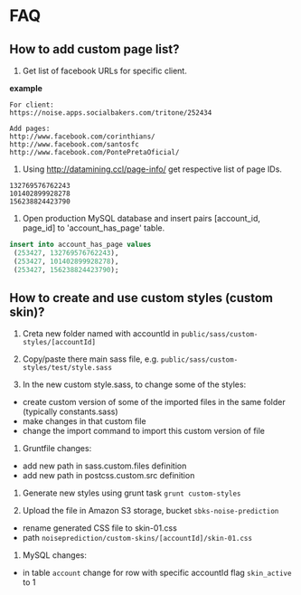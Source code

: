 
# FAQ
## How to add custom page list?

 1. Get list of facebook URLs for specific client.

 **example**
 ```
 For client:
 https://noise.apps.socialbakers.com/tritone/252434

 Add pages:
 http://www.facebook.com/corinthians/
 http://www.facebook.com/santosfc
 http://www.facebook.com/PontePretaOficial/
 ```

 1. Using http://datamining.ccl/page-info/ get respective list of page IDs.

 ```
 132769576762243
 101402899928278
 156238824423790
 ```

 1. Open production MySQL database and insert pairs [account_id, page_id] to 'account_has_page' table.

 ```sql
 insert into account_has_page values
  (253427, 132769576762243),
  (253427, 101402899928278),
  (253427, 156238824423790);
 ```

## How to create and use custom styles (custom skin)?

 1. Creta new folder named with accountId in `public/sass/custom-styles/[accountId]`

 1. Copy/paste there main sass file, e.g. `public/sass/custom-styles/test/style.sass`

 1. In the new custom style.sass, to change some of the styles:
  * create custom version of some of the imported files in the same folder (typically constants.sass)
  * make changes in that custom file
  * change the import command to import this custom version of file

 1. Gruntfile changes:
  * add new path in sass.custom.files definition
  * add new path in postcss.custom.src definition

 1. Generate new styles using grunt task `grunt custom-styles`

 1. Upload the file in Amazon S3 storage, bucket `sbks-noise-prediction`
  * rename generated CSS file to skin-01.css
  * path `noiseprediction/custom-skins/[accountId]/skin-01.css`

 1. MySQL changes:
  * in table `account` change for row with specific accountId flag `skin_active` to 1
